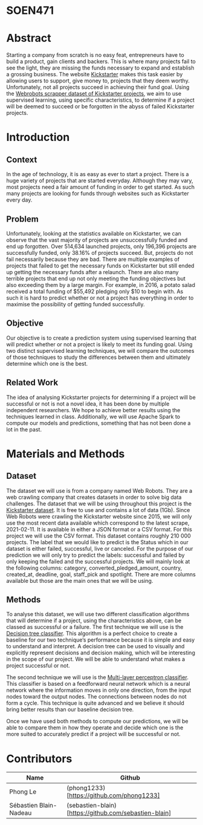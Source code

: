 # SOEN471

# Abstract

Starting a company from scratch is no easy feat, entrepreneurs have to build a product, gain clients and backers. This is where many projects fail to see the light, they are missing the funds necessary to expand and establish a grossing business. The website [Kickstarter](https://www.kickstarter.com/) makes this task easier by allowing users to support, give money to, projects that they deem worthy. Unfortunately, not all projects succeed in achieving their fund goal.
Using the [Webrobots scrapper dataset of Kickstarter projects](https://webrobots.io/kickstarter-datasets/), we aim to use supervised learning, using specific characteristics, to determine if a project will be deemed to succeed or be forgotten in the abyss of failed Kickstarter projects.

# Introduction

## Context

In the age of technology, it is as easy as ever to start a project. There is a huge variety of projects that are started everyday. Although they may vary, most projects need a fair amount of funding in order to get started.  As such many projects are looking for funds through websites such as Kickstarter every day.

## Problem

Unfortunately, looking at the statistics available on Kickstarter, we can observe that the vast majority of projects are unsuccessfully funded and end up forgotten. Over 514,634 launched projects, only 196,396 projects are successfully funded, only 38.16% of projects succeed. But, projects do not fail necessarily because they are bad. There are multiple examples of projects that failed to get the necessary funds on Kickstarter but still ended up getting the necessary funds after a relaunch. There are also many terrible projects that end up not only meeting the funding objectives but also exceeding them by a large margin. For example, in 2016, a potato salad received a total funding of $55,492 pledging only $10 to begin with. As such it is hard to predict whether or not a project has everything in order to maximise the possibility of getting funded successfully.

## Objective

Our objective is to create a prediction system using supervised learning that will predict whether or not a project is likely to meet its funding goal. Using two distinct supervised learning techniques, we will compare the outcomes of those techniques to study the differences between them and ultimately determine which one is the best.

## Related Work

The idea of analysing Kickstarter projects for determining if a project will be successful or not is not a novel idea, it has been done by multiple independent researchers. We hope to achieve better results using the techniques learned in class. Additionally, we will use Apache Spark to compute our models and predictions, something that has not been done a lot in the past.

# Materials and Methods

## Dataset

The dataset we will use is from a company named Web Robots. They are a web crawling company that creates datasets in order to solve big data challenges. The dataset that we will be using throughout this project is the [Kickstarter dataset](https://webrobots.io/kickstarter-datasets/). It is free to use and contains a lot of data (1Gb). Since Web Robots were crawling the Kickstarter website since 2015, we will only use the most recent data available which correspond to the latest scrape, 2021-02-11. It is available in either a JSON format or a CSV format. For this project we will use the CSV format. This dataset contains roughly 210 000 projects. The label that we would like to predict is the Status which in our dataset is either failed, successful, live or canceled. For the purpose of our prediction we will only try to predict the labels: successful and failed by only keeping the failed and the successful projects. We will mainly look at the following columns: category, converted_pledged_amount, country, created_at, deadline, goal, staff_pick and spotlight. There are more columns available but those are the main ones that we will be using.

## Methods

To analyse this dataset, we will use two different classification algorithms that will determine if a project, using the characteristics above, can be classed as successful or a failure.
The first technique we will use is the [Decision tree classifier](https://spark.apache.org/docs/latest/ml-classification-regression.html#decision-trees). This algorithm is a perfect choice to create a baseline for our two technique’s performance because it is simple and easy to understand and interpret. A decision tree can be used to visually and explicitly represent decisions and decision making, which will be interesting in the scope of our project. We will be able to understand what makes a project successful or not.

The second technique we will use is the [Multi-layer perceptron classifier](https://spark.apache.org/docs/latest/ml-classification-regression.html#multilayer-perceptron-classifier). This classifier is based on a feedforward neural network which is a neural network where the information moves in only one direction, from the input nodes toward the output nodes. The connections between nodes do not form a cycle. This technique is quite advanced and we believe it should bring better results than our baseline decision tree.

Once we have used both methods to compute our predictions, we will be able to compare them in how they operate and decide which one is the more suited to accurately predict if a project will be successful or not.

# Contributors

| Name                   | Github                                                |
|------------------------|-------------------------------------------------------|
| Phong Le               | (phong1233)[https://github.com/phong1233]             |
| Sébastien Blain-Nadeau | (sebastien-blain)[https://github.com/sebastien-blain] |
